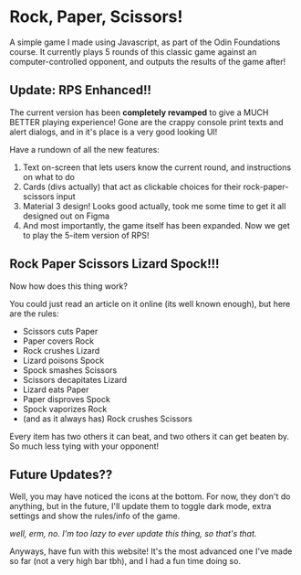 # Rock, Paper, Scissors!
A simple game I made using Javascript, as part of the Odin Foundations course.
It currently plays 5 rounds of this classic game against an computer-controlled opponent, and outputs the results of the game after!

## Update: RPS Enhanced!!
The current version has been **completely revamped** to give a MUCH BETTER playing experience!
Gone are the crappy console print texts and alert dialogs, and in it's place is a very good looking UI!

Have a rundown of all the new features:
1. Text on-screen that lets users know the current round, and instructions on what to do
2. Cards (divs actually) that act as clickable choices for their rock-paper-scissors input
3. Material 3 design! Looks good actually, took me some time to get it all designed out on Figma
4. And most importantly, the game itself has been expanded. Now we get to play the 5-item version of RPS!

## Rock Paper Scissors Lizard Spock!!!
Now how does this thing work?

You could just read an article on it online (its well known enough), but here are the rules:
- Scissors cuts Paper
- Paper covers Rock
- Rock crushes Lizard
- Lizard poisons Spock
- Spock smashes Scissors
- Scissors decapitates Lizard
- Lizard eats Paper
- Paper disproves Spock
- Spock vaporizes Rock
- (and as it always has) Rock crushes Scissors

Every item has two others it can beat, and two others it can get beaten by. So much less tying with your opponent!

## Future Updates??
Well, you may have noticed the icons at the bottom. For now, they don't do anything, but in the future, I'll update them to toggle dark mode, extra settings and show the rules/info of the game.

*well, erm, no. I'm too lazy to ever update this thing, so that's that.*

Anyways, have fun with this website! It's the most advanced one I've made so far (not a very high bar tbh), and I had a fun time doing so.